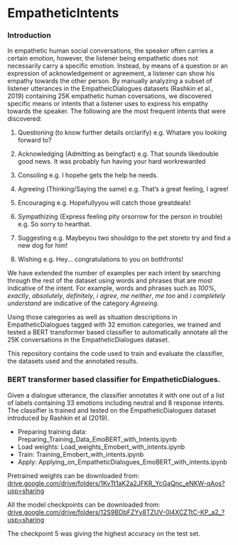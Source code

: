 # EmpatheticIntents

### Introduction

In empathetic human social conversations, the speaker often carries a certain emotion, however, the listener being empathetic does not necessarily carry a specific emotion. Instead, by means of a question or an expression of acknowledgement or agreement, a listener can show his empathy towards the other person. By manually analyzing a subset of listener utterances in the EmpatheicDialogues datasets (Rashkin et al., 2019) containing 25K empathetic human coversations, we discovered specific means or intents that a listener uses to express his empathy towards the speaker. The following are the most frequent intents that were discovered:

1.  Questioning (to know further details orclarify) e.g. Whatare you looking forward to?

2.    Acknowledging  (Admitting  as  beingfact) e.g. That  sounds likedouble  good  news.   It was  probably fun having  your  hard  workrewarded

3. Consoling e.g. I hopehe gets the help he needs.

4. Agreeing (Thinking/Saying the same) e.g. That’s a great feeling, I agree!

5. Encouraging e.g. Hopefullyyou  will  catch  those  greatdeals!

6.  Sympathizing (Express feeling pity orsorrow for the person in trouble) e.g. So sorry to hearthat.

7. Suggesting e.g. Maybeyou two shouldgo to the pet storeto try and find a new dog for him!

8. Wishing e.g. Hey... congratulations to you on bothfronts!

We have extended the number of examples per each intent by searching through the rest of the dataset using words and phrases that are most indicative of the intent. For example, words and phrases such as *100%*, *exactly*, *absolutely*, *definitely*, *i agree*, *me neither*, *me too* and *i completely understand* are indicative of the category *Agreeing*.

Using those categories as well as situation descriptions in EmpatheticDialogues tagged with 32 emotion categories, we trained and tested a BERT transformer based classifier to automatically annotate all the 25K conversations in the EmpatheticDialogues dataset. 

This repository contains the code used to train and evaluate the classifier, the datasets used and the annotated results.  

### BERT transformer based classifier for EmpatheticDialogues.

Given a dialogue utterance, the classifier annotates it with one out of a list of labels containing 33 emotions including neutral and 8 response intents. The classifier is trained and tested on the EmpatheticDialogues dataset introduced by Rashkin et al (2019).  

- Preparing training data: Preparing_Training_Data_EmoBERT_with_Intents.ipynb
- Load weights: Load_weights_Emobert_with_intents.ipynb
- Train: Training_Emobert_with_intents.ipynb
- Apply: Applying_on_EmpatheticDialogues_EmoBERT_with_intents.ipynb 

Pretrained weights can be downloaded from: [drive.google.com/drive/folders/1KvTt1aK2a2JFKR_YcGaQnc_eNKW-qAos?usp=sharing](https://drive.google.com/drive/folders/1KvTt1aK2a2JFKR_YcGaQnc_eNKW-qAos?usp=sharing)

All the model checkpoints can be downloaded from: [drive.google.com/drive/folders/12S9BDbFZYy8TZUV-0l4XCZTtC-KP_a2_?usp=sharing](https://drive.google.com/drive/folders/12S9BDbFZYy8TZUV-0l4XCZTtC-KP_a2_?usp=sharing)

The checkpoint 5 was giving the highest accuracy on the test set. 
